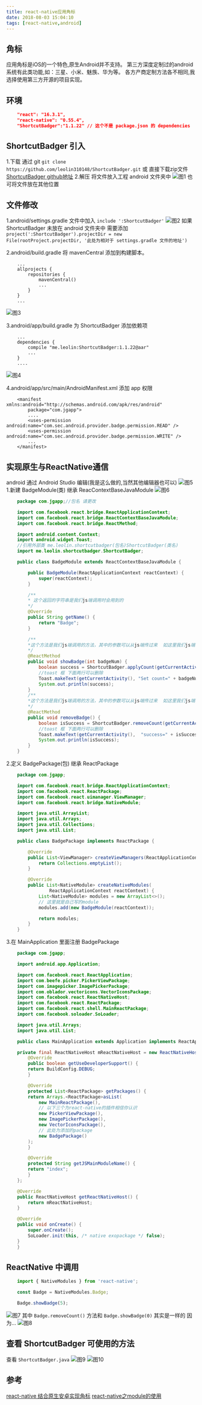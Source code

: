 ```yaml
---
title: react-native应用角标
date: 2018-08-03 15:04:10
tags: [react-native,android]
---
```


## 角标
应用角标是iOS的一个特色,原生Android并不支持。
第三方深度定制过的android系统有此类功能,如：三星、小米、魅族、华为等。
各方产商定制方法各不相同,我选择使用第三方开源的项目实现。

## 环境
```json
    "react": "16.3.1",
    "react-native": "0.55.4",
    "ShortcutBadger":"1.1.22" // 这个不是 package.json 的 dependencies
```

## ShortcutBadger 引入
1.下载 
通过 git
`git clone https://github.com/leolin310148/ShortcutBadger.git`
或 直接下载zip文件 
[ShortcutBadger github地址](https://github.com/leolin310148/ShortcutBadger)
2.解压 将文件放入工程 android 文件夹中
![图1](./目录结构.png)
也可将文件放在其他位置

<!--more-->

## 文件修改
1.android/settings.gradle
文件中加入
`include ':ShortcutBadger'`
![图2](./settings1.png)
如果 ShortcutBadger 未放在 android 文件夹中
需要添加
`project(':ShortcutBadger').projectDir = new File(rootProject.projectDir, '此处为相对于 settings.gradle 文件的地址')`

2.android/build.gradle
将 mavenCentral 添加到构建脚本。
```
    ...
    allprojects {
        repositories {
            mavenCentral()
            ...
        }
    }
    ...
```
![图3](./build.gradle.png)

3.android/app/build.gradle
为 ShortcutBadger 添加依赖项
```
    ...
    dependencies {
        compile "me.leolin:ShortcutBadger:1.1.22@aar"
        ...
    }
    ....
```
![图4](./app-build.gradle.png)

4.android/app/src/main/AndroidManifest.xml
添加 app 权限
```
    <manifest xmlns:android="http://schemas.android.com/apk/res/android"
        package="com.jgapp">
        ....
        <uses-permission android:name="com.sec.android.provider.badge.permission.READ" />
        <uses-permission android:name="com.sec.android.provider.badge.permission.WRITE" />
        ...
    </manifest>
```


## 实现原生与ReactNative通信
android 通过 Android Studio 编辑(我是这么做的,当然其他编辑器也可以)
![图5](./新建类.png)
1.新建 BadgeModule(类) 继承 ReacContextBaseJavaModule
![图6](./新建类1.png)
```java
    package com.jgapp;//包名 请更改

    import com.facebook.react.bridge.ReactApplicationContext;
    import com.facebook.react.bridge.ReactContextBaseJavaModule;
    import com.facebook.react.bridge.ReactMethod;

    import android.content.Context;
    import android.widget.Toast;
    //引用外部类 me.leolin.shortcutbadger(包名)ShortcutBadger(类名)
    import me.leolin.shortcutbadger.ShortcutBadger;

    public class BadgeModule extends ReactContextBaseJavaModule {

        public BadgeModule(ReactApplicationContext reactContext) {
            super(reactContext);
        }

        /**
        * 这个返回的字符串是我们js端调用时会用到的
        */
        @Override
        public String getName() {
            return "Badge";
        }

        /**
        *这个方法是我们js端调用的方法，其中的参数可以从js端传过来  如这里我们js端可以类似  Badge.showBadge(2)来调用这个方法
        */
        @ReactMethod
        public void showBadge(int badgeNum) {
            boolean success = ShortcutBadger.applyCount(getCurrentActivity(), badgeNum);
            //toast 框 下面两行可以删除
            Toast.makeText(getCurrentActivity(), "Set count=" + badgeNum + ", success=" + success, Toast.LENGTH_SHORT).show();
            System.out.println(success);
        }
        /**
        *这个方法是我们js端调用的方法，其中的参数可以从js端传过来  如这里我们js端可以类似  Badge.removeBadge()来调用这个方法
        */
        @ReactMethod
        public void removeBadge() {
            boolean isSuccess = ShortcutBadger.removeCount(getCurrentActivity());
            //toast 框 下面两行可以删除
            Toast.makeText(getCurrentActivity(),  "success=" + isSuccess, Toast.LENGTH_SHORT).show();
            System.out.println(isSuccess);
        }
    }
```

2.定义 BadgePackage(包) 继承 ReactPackage
```java
    package com.jgapp;

    import com.facebook.react.bridge.ReactApplicationContext;
    import com.facebook.react.ReactPackage;
    import com.facebook.react.uimanager.ViewManager;
    import com.facebook.react.bridge.NativeModule;

    import java.util.ArrayList;
    import java.util.Arrays;
    import java.util.Collections;
    import java.util.List;

    public class BadgePackage implements ReactPackage {

        @Override
        public List<ViewManager> createViewManagers(ReactApplicationContext reactContext) {
            return Collections.emptyList();
        }

        @Override
        public List<NativeModule> createNativeModules(
                ReactApplicationContext reactContext) {
            List<NativeModule> modules = new ArrayList<>();
            // 这里就是自己写的module
            modules.add(new BadgeModule(reactContext));

            return modules;
        }
    }
```

3.在 MainApplication 里面注册 BadgePackage
```java
    package com.jgapp;

    import android.app.Application;

    import com.facebook.react.ReactApplication;
    import com.beefe.picker.PickerViewPackage;
    import com.imagepicker.ImagePickerPackage;
    import com.oblador.vectoricons.VectorIconsPackage;
    import com.facebook.react.ReactNativeHost;
    import com.facebook.react.ReactPackage;
    import com.facebook.react.shell.MainReactPackage;
    import com.facebook.soloader.SoLoader;

    import java.util.Arrays;
    import java.util.List;

    public class MainApplication extends Application implements ReactApplication {

    private final ReactNativeHost mReactNativeHost = new ReactNativeHost(this) {
        @Override
        public boolean getUseDeveloperSupport() {
        return BuildConfig.DEBUG;
        }

        @Override
        protected List<ReactPackage> getPackages() {
        return Arrays.<ReactPackage>asList(
            new MainReactPackage(),
            // 以下三个为react-native的插件相信你认识
            new PickerViewPackage(),
            new ImagePickerPackage(),
            new VectorIconsPackage(),
            // 此处为添加的package
            new BadgePackage()
        );
        }

        @Override
        protected String getJSMainModuleName() {
        return "index";
        }
    };

    @Override
    public ReactNativeHost getReactNativeHost() {
        return mReactNativeHost;
    }

    @Override
    public void onCreate() {
        super.onCreate();
        SoLoader.init(this, /* native exopackage */ false);
    }
    }

```

## ReactNative 中调用
```javascript
    import { NativeModules } from 'react-native';

    const Badge = NativeModules.Badge;

    Badge.showBadge(5);
```
![图7](./badge.png)
其中 `Badge.removeCount()` 方法和 `Badge.showBadge(0)` 其实是一样的 因为...
![图8](./ShortcutBadger2.png)

## 查看 ShortcutBadger 可使用的方法
查看 `ShortcutBadger.java` 
![图9](./目录结构2.png)
![图10](./ShortcutBadger.png)

## 参考

[react-native 结合原生安卓实现角标](https://blog.csdn.net/lqx_sunhan/article/details/80377482)
[react-native之module的使用](https://blog.csdn.net/u014041033/article/details/50610873)
